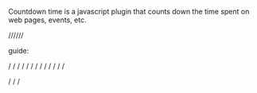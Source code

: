 Countdown time is a javascript plugin that counts down the time spent on web pages, events, etc.


//////

guide:


/<!DOCTYPE html>
/<html>
/<head>
/    <meta charset="utf-8">
/    <meta http-equiv="X-UA-Compatible" content="IE=edge">
/    <title></title>
/    <link rel="stylesheet" href="style.css">
/    <style type="text/css" media="screen">
       
/    </style>
/    <script src="jquery-3.2.1.js"></script>
/    <script src="plugin.js"></script>
/</head>
/<body>
/    <div class="member"> </div>
/    <script>
/        jQuery(document).ready(function($) {
/            $(".member").plugindownCount({
/                date: '05/16/2018 12:00:00',
/                offset: +1
/            });
/        });
/    </script>
/</body>
/</html>
